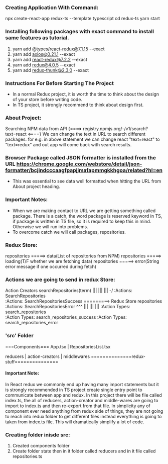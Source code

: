 ### Creating Application With Command: 
  npx create-react-app redux-ts --template typescript
  cd redux-ts
  yarn start

### Installing following packages with exact command to install same features as tutorial.
1. yarn add @types/react-redux@7.1.15 --exact
2. yarn add axios@0.21.1 --exact
3. yarn add react-redux@7.2.2 --exact
4. yarn add redux@4.0.5 --exact   
5. yarn add redux-thunk@2.3.0 --exact   

### Instructions For Before Starting The Project
- In a normal Redux project, it is worth the time to think about the design of your store before writing code.
- In TS project, it strongly recommend to think about design first.

### About Project:
Searching NPM data from API {====> registry.npmjs.org/-/v1/search?text=react <====}
We can change the text in URL to search different packages. for e.g. in above statement we can change react "text=react" to "text=redux" and out app will come back with search results.

### Browser Package called JSON formatter is installed from the URL  https://chrome.google.com/webstore/detail/json-formatter/bcjindcccaagfpapjjmafapmmgkkhgoa/related?hl=en
- This was essential to see data well formatted when hitting the URL from About project heading.

### Important Notes:
- When we are making contact to URL we are getting something called package. There is a catch, the word package is reserved keyword in TS, if package is written in TS file, so it is required to keep this in mind. Otherwise we will run into problems.
- To overcome catch we will call packages, repositories.

### Redux Store:
  repositories =====> data(List of repositories from NPM)
  repositories =====> loading(T/F whether we are fetching data)
  repositories =====> error(String error message if one occurred during fetch)

### Actions we are going to send in redux Store:
  Action Creators searchRepositories(term)
                |||
                |||
                |||
                \-/
              :Actions: SearchRepositories                
              :Actions: SearchRepositoriesSuccess =========> Redux Store repositories
              :Actions: SearchRepositoriesError 
                ^^^
                |||
                |||
                |||
              :Action Types: search_repositories  
              :Action Types: search_repositories_success
              :Action Types: search_repositories_error

### 'src' Folder
===Components===
App.tsx | RepositoriesList.tsx

reducers | action-creators | middlewares
==============redux-stuff=============== 

#### Important Note:
  In React redux we commonly end up having many import statements but it is strongly recommended in TS project create single entry point to communicate between app and redux.
  In this project there will be file called index.ts, the all of reducers, action-creator and middle-wares are going to import to index.ts and then re-export from that file. In simplicity any of component ever need anything from redux side of things, they are not going to reach into redux folder to get different files instead everything is going to taken from index.ts file. This will dramatically simplify a lot of code.


### Creating folder inisde src:
1. Created components folder
2. Create folder state then in it folder called reducers and in it file called repositories.ts